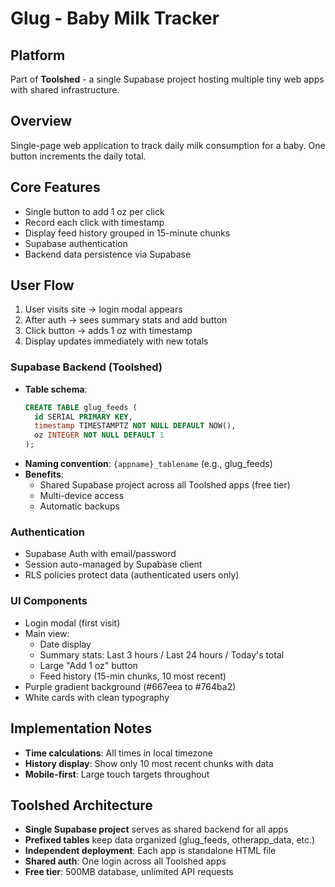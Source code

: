 # Glug - Baby Milk Tracker

## Platform
Part of **Toolshed** - a single Supabase project hosting multiple tiny web apps with shared infrastructure.

## Overview
Single-page web application to track daily milk consumption for a baby. One button increments the daily total.

## Core Features
- Single button to add 1 oz per click
- Record each click with timestamp
- Display feed history grouped in 15-minute chunks
- Supabase authentication
- Backend data persistence via Supabase

## User Flow
1. User visits site → login modal appears
2. After auth → sees summary stats and add button
3. Click button → adds 1 oz with timestamp
4. Display updates immediately with new totals

### Supabase Backend (Toolshed)
- **Table schema**:
  ```sql
  CREATE TABLE glug_feeds (
    id SERIAL PRIMARY KEY,
    timestamp TIMESTAMPTZ NOT NULL DEFAULT NOW(),
    oz INTEGER NOT NULL DEFAULT 1
  );
  ```
- **Naming convention**: `{appname}_tablename` (e.g., glug_feeds)
- **Benefits**:
  - Shared Supabase project across all Toolshed apps (free tier)
  - Multi-device access
  - Automatic backups

### Authentication
- Supabase Auth with email/password
- Session auto-managed by Supabase client
- RLS policies protect data (authenticated users only)

### UI Components
- Login modal (first visit)
- Main view:
  - Date display
  - Summary stats: Last 3 hours / Last 24 hours / Today's total
  - Large "Add 1 oz" button
  - Feed history (15-min chunks, 10 most recent)
- Purple gradient background (#667eea to #764ba2)
- White cards with clean typography

## Implementation Notes
- **Time calculations**: All times in local timezone
- **History display**: Show only 10 most recent chunks with data
- **Mobile-first**: Large touch targets throughout

## Toolshed Architecture
- **Single Supabase project** serves as shared backend for all apps
- **Prefixed tables** keep data organized (glug_feeds, otherapp_data, etc.)
- **Independent deployment**: Each app is standalone HTML file
- **Shared auth**: One login across all Toolshed apps
- **Free tier**: 500MB database, unlimited API requests

